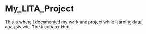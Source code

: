 # My_LITA_Project
This is where I documented my work and project while learning data analysis with The Incubator Hub.
